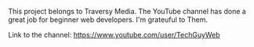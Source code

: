 This project belongs to Traversy Media. The YouTube channel has done a great job for beginner web developers. I'm grateuful to Them.

Link to the channel: https://www.youtube.com/user/TechGuyWeb